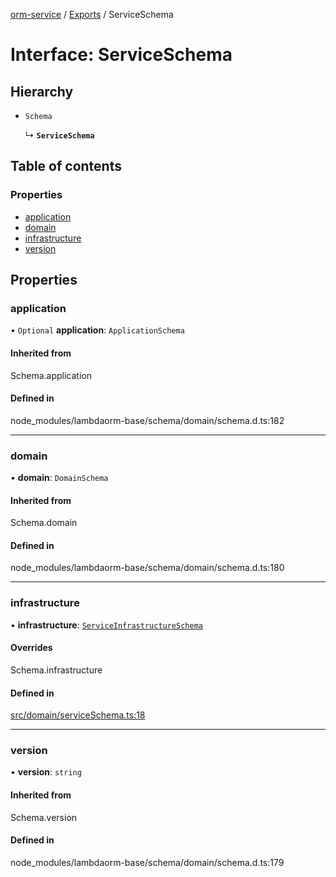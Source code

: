 [orm-service](../README.md) / [Exports](../modules.md) / ServiceSchema

# Interface: ServiceSchema

## Hierarchy

- `Schema`

  ↳ **`ServiceSchema`**

## Table of contents

### Properties

- [application](ServiceSchema.md#application)
- [domain](ServiceSchema.md#domain)
- [infrastructure](ServiceSchema.md#infrastructure)
- [version](ServiceSchema.md#version)

## Properties

### application

• `Optional` **application**: `ApplicationSchema`

#### Inherited from

Schema.application

#### Defined in

node_modules/lambdaorm-base/schema/domain/schema.d.ts:182

___

### domain

• **domain**: `DomainSchema`

#### Inherited from

Schema.domain

#### Defined in

node_modules/lambdaorm-base/schema/domain/schema.d.ts:180

___

### infrastructure

• **infrastructure**: [`ServiceInfrastructureSchema`](ServiceInfrastructureSchema.md)

#### Overrides

Schema.infrastructure

#### Defined in

[src/domain/serviceSchema.ts:18](https://github.com/lambda-orm/lambdaorm-svc/blob/329a1ab8cb856cb7ce9bb3c8d329805dd7e67b36/src/domain/serviceSchema.ts#L18)

___

### version

• **version**: `string`

#### Inherited from

Schema.version

#### Defined in

node_modules/lambdaorm-base/schema/domain/schema.d.ts:179
